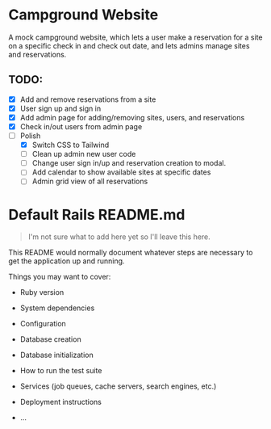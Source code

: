# Campground Website

A mock campground website, which lets a user make a reservation for a site on
a specific check in and check out date, and lets admins manage sites and
reservations.

## TODO:

- [x] Add and remove reservations from a site
- [x] User sign up and sign in
- [x] Add admin page for adding/removing sites, users, and reservations
- [x] Check in/out users from admin page
- [ ] Polish
  - [x] Switch CSS to Tailwind
  - [ ] Clean up admin new user code
  - [ ] Change user sign in/up and reservation creation to modal.
  - [ ] Add calendar to show available sites at specific dates
  - [ ] Admin grid view of all reservations

# Default Rails README.md
> I'm not sure what to add here yet so I'll leave this here.

This README would normally document whatever steps are necessary to get the
application up and running.

Things you may want to cover:

* Ruby version

* System dependencies

* Configuration

* Database creation

* Database initialization

* How to run the test suite

* Services (job queues, cache servers, search engines, etc.)

* Deployment instructions

* ...
